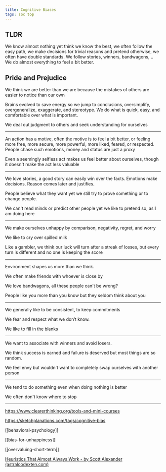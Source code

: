 ```yaml
---
title: Cognitive Biases
tags: soc top
---
```


## TLDR

We know almost nothing yet think we know the best, we often follow the easy path, we make decisions for trivial reasons and pretend otherwise, we often have double standards. We follow stories, winners, bandwagons, .. We do almost everything to feel a bit better.

## Pride and Prejudice 

We think we are better than we are because the mistakes of others are easier to notice than our own

Brains evolved to save energy so we jump to conclusions, oversimplify, overgeneralize, exaggerate, and stereotype. We do what is quick, easy, and comfortable over what is important.

We deal out judgment to others and seek understanding for ourselves

---

An action has a motive, often the motive is to feel a bit better, or feeling more free, more secure, more powerful, more liked, feared, or respected. People chase such emotions, money and status are just a proxy 

Even a seemingly selfless act makes us feel better about ourselves, though it doesn't make the act less valuable 

---

We love stories, a good story can easily win over the facts. Emotions make decisions. Reason comes later and justifies.

People believe what they want yet we still try to prove something or to change people. 

We can't read minds or predict other people yet we like to pretend so, as I am doing here  

---


We make ourselves unhappy by comparison, negativity, regret, and worry

We like to cry over spilled milk

Like a gambler, we think our luck will turn after a streak of losses, but every turn is different and no one is keeping the score 

---

Environment shapes us more than we think.

We often make friends with whoever is close by

We love bandwagons, all these people can't be wrong?

People like you more than you know but they seldom think about you 

---

We generally like to be consistent, to keep commitments

We fear and respect what we don’t know.

We like to fill in the blanks 

---

We want to associate with winners and avoid losers.

We think success is earned and failure is deserved but most things are so random. 

We feel envy but wouldn't want to completely swap ourselves with another person

---

We tend to do something even when doing nothing is better

We often don't know where to stop

---

<https://www.clearerthinking.org/tools-and-mini-courses>

<https://sketchplanations.com/tags/cognitive-bias>

[[behavioral-psychology]]

[[bias-for-unhappiness]]

[[overvaluing-short-term]]

[Heuristics That Almost Always Work - by Scott Alexander (astralcodexten.com)](https://www.astralcodexten.com/p/heuristics-that-almost-always-work)